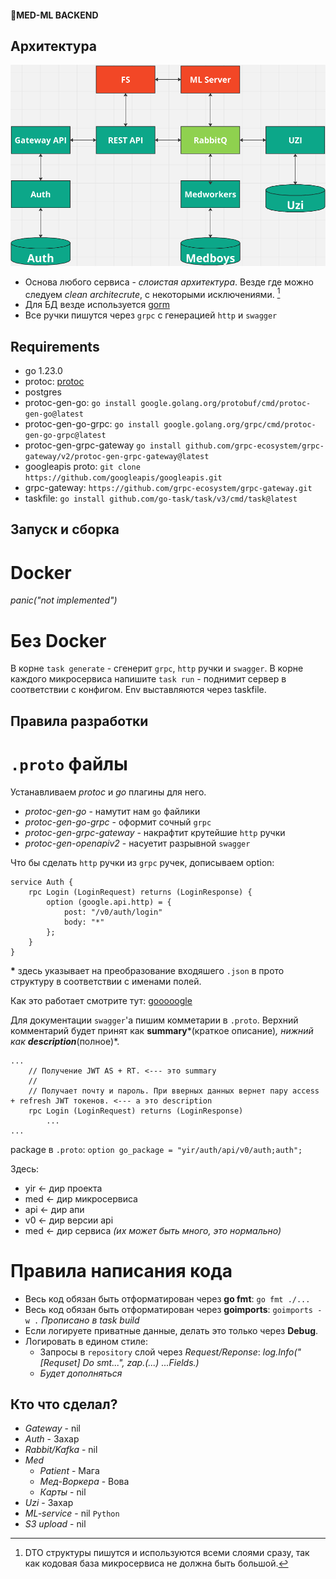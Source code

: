 #### 🌈MED-ML BACKEND

## Архитектура
![arch](img/arch.png)

+ Основа любого сервиса - *слоистая архитектура*. Везде где можно следуем *clean architecrute*, с некоторыми исключениями. [^1]
+ Для БД везде используется [gorm](https://gorm.io/)
+ Все ручки пишутся через `grpc` с генерацией `http` и `swagger`


[^1]: DTO структуры пишутся и используются всеми слоями сразу, так как кодовая база микросервиса не должна быть большой.

## Requirements
+ go 1.23.0
+ protoc: [protoc](https://github.com/protocolbuffers/protobuf)
+ postgres
+ protoc-gen-go: `go install google.golang.org/protobuf/cmd/protoc-gen-go@latest`
+ protoc-gen-go-grpc: `go install google.golang.org/grpc/cmd/protoc-gen-go-grpc@latest`
+ protoc-gen-grpc-gateway `go install github.com/grpc-ecosystem/grpc-gateway/v2/protoc-gen-grpc-gateway@latest`
+ googleapis proto: `git clone https://github.com/googleapis/googleapis.git`
+ grpc-gateway: `https://github.com/grpc-ecosystem/grpc-gateway.git`
+ taskfile: `go install github.com/go-task/task/v3/cmd/task@latest`

## Запуск и сборка

# Docker
*panic("not implemented")*

# Без Docker
В корне `task generate` - сгенерит `grpc`, `http` ручки и `swagger`.
В корне каждого микросервиса напишите `task run` - поднимит сервер в соответствии с конфигом. Env выставляются через taskfile.

## Правила разработки

# `.proto` файлы

Устанавливаем *protoc* и *go* плагины для него.

+ *protoc-gen-go* - намутит нам `go` файлики
+ *protoc-gen-go-grpc* - оформит сочный `grpc`
+ *protoc-gen-grpc-gateway* - накрафтит крутейшие `http` ручки
+ *protoc-gen-openapiv2* - насуетит разрывной `swagger`

Что бы сделать `http` ручки из `grpc` ручек, дописываем option:
```
service Auth {
    rpc Login (LoginRequest) returns (LoginResponse) {
        option (google.api.http) = {
            post: "/v0/auth/login"
            body: "*"
        };
    }
}
```
**\*** здесь указывает на преобразование входяшего `.json` в прото структуру в соответствии с именами полей.

Как это работает смотрите тут: [gooooogle](https://cloud.google.com/endpoints/docs/grpc/transcoding)

Для документации `swagger`'а пишим комметарии в `.proto`. Верхний комментарий будет принят как **summary***(краткое описание)*, нижний как **description***(полное)*.

```
...
    // Получение JWT AS + RT. <--- это summary
    //
    // Получает почту и пароль. При вверных данных вернет пару access + refresh JWT токенов. <--- а это description
    rpc Login (LoginRequest) returns (LoginResponse) 
        ...
...
```

package в `.proto`: `option go_package = "yir/auth/api/v0/auth;auth";`

Здесь:
+ yir <- дир проекта
+ med <- дир микросервиса
+ api <- дир апи
+ v0 <- дир версии api
+ med <- дир сервиса *(их может быть много, это нормально)*

# Правила написания кода
+ Весь код обязан быть отформатирован через **go fmt**: `go fmt ./...`
+ Весь код обязан быть отформатирован через **goimports**: `goimports -w .`
*Прописано в task build*
+ Если логируете приватные данные, делать это только через **Debug**.
+ Логировать в едином стиле:
    + Запросы в `repository` слой через *Request/Reponse*: *log.Info("[Requset] Do smt...", zap.(...) ...Fields.)*
    + *Будет дополняться*


## Кто что сделал?

+ *Gateway* - nil
+ *Auth* - Захар
+ *Rabbit/Kafka* - nil
+ *Med*
    * *Patient* - Мага
    * *Мед-Воркера* - Вова
    * *Карты* - nil
+ *Uzi* - Захар
+ *ML-service* - nil `Python`
+ *S3 upload* - nil




